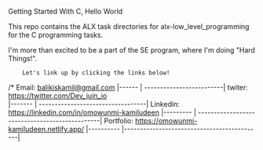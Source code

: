 Getting Started With C, Hello World

This repo contains the ALX task directories for alx-low_level_programming for the C programming tasks.

I'm more than excited to be a part of the SE program, where I'm doing "Hard Things!".

		Let's link up by clicking the links below!

/*
  Email: balikiskamil@gmail.com
|------ | -------------------------|
  twiter: https://twitter.com/Dev_juin_io                         
|------- | ----------------------------------|
  Linkedin: https://linkedin.com/in/omowunmi-kamiludeen
|--------- | -----------------------------------------------|
  Portfolio: https://omowunmi-kamiludeen.netlify.app/
|---------- |--------------------------------------------|
